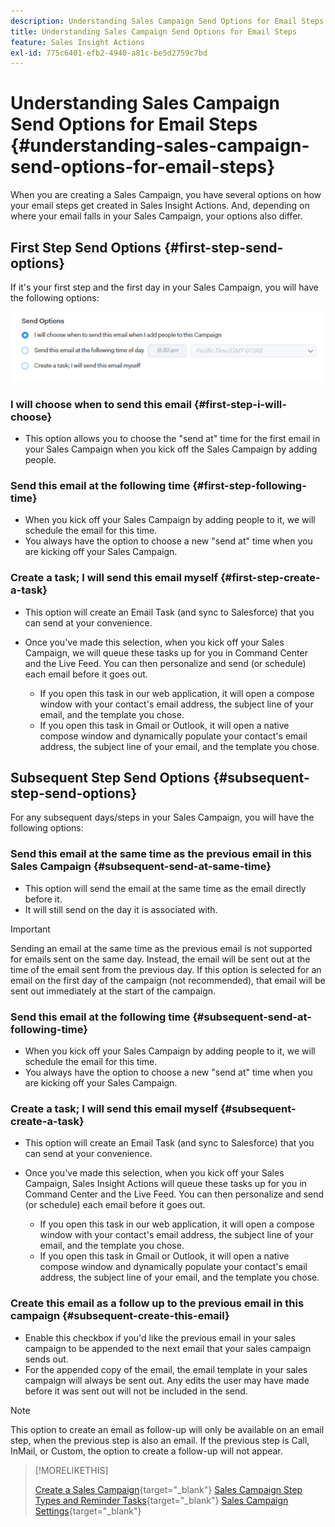 ```yaml
---
description: Understanding Sales Campaign Send Options for Email Steps - Marketo Docs - Product Documentation
title: Understanding Sales Campaign Send Options for Email Steps
feature: Sales Insight Actions
exl-id: 775c6401-efb2-4940-a81c-be5d2759c7bd
---
```

# Understanding Sales Campaign Send Options for Email Steps {#understanding-sales-campaign-send-options-for-email-steps}

When you are creating a Sales Campaign, you have several options on how your email steps get created in Sales Insight Actions. And, depending on where your email falls in your Sales Campaign, your options also differ.

## First Step Send Options {#first-step-send-options}
  
If it's your first step and the first day in your Sales Campaign, you will have the following options:

![](assets/understanding-sales-campaign-send-options-for-email-steps-1.png)

### I will choose when to send this email {#first-step-i-will-choose}

* This option allows you to choose the "send at" time for the first email in your Sales Campaign when you kick off the Sales Campaign by adding people.

### Send this email at the following time {#first-step-following-time}

* When you kick off your Sales Campaign by adding people to it, we will schedule the email for this time.
* You always have the option to choose a new "send at" time when you are kicking off your Sales Campaign.

### Create a task; I will send this email myself {#first-step-create-a-task}

* This option will create an Email Task (and sync to Salesforce) that you can send at your convenience.
* Once you've made this selection, when you kick off your Sales Campaign, we will queue these tasks up for you in Command Center and the Live Feed. You can then personalize and send (or schedule) each email before it goes out.

  * If you open this task in our web application, it will open a compose window with your contact's email address, the subject line of your email, and the template you chose.
  * If you open this task in Gmail or Outlook, it will open a native compose window and dynamically populate your contact's email address, the subject line of your email, and the template you chose.

## Subsequent Step Send Options {#subsequent-step-send-options}

For any subsequent days/steps in your Sales Campaign, you will have the following options:

### Send this email at the same time as the previous email in this Sales Campaign {#subsequent-send-at-same-time}

* This option will send the email at the same time as the email directly before it.
* It will still send on the day it is associated with.

>[!IMPORTANT]
>
>Sending an email at the same time as the previous email is not supported for emails sent on the same day. Instead, the email will be sent out at the time of the email sent from the previous day. If this option is selected for an email on the first day of the campaign (not recommended), that email will be sent out immediately at the start of the campaign.

### Send this email at the following time {#subsequent-send-at-following-time}

* When you kick off your Sales Campaign by adding people to it, we will schedule the email for this time.
* You always have the option to choose a new "send at" time when you are kicking off your Sales Campaign.

### Create a task; I will send this email myself {#subsequent-create-a-task}

* This option will create an Email Task (and sync to Salesforce) that you can send at your convenience.
* Once you've made this selection, when you kick off your Sales Campaign, Sales Insight Actions will queue these tasks up for you in Command Center and the Live Feed. You can then personalize and send (or schedule) each email before it goes out.

  * If you open this task in our web application, it will open a compose window with your contact's email address, the subject line of your email, and the template you chose.
  * If you open this task in Gmail or Outlook, it will open a native compose window and dynamically populate your contact's email address, the subject line of your email, and the template you chose.

### Create this email as a follow up to the previous email in this campaign {#subsequent-create-this-email}

* Enable this checkbox if you'd like the previous email in your sales campaign to be appended to the next email that your sales campaign sends out.
* For the appended copy of the email, the email template in your sales campaign will always be sent out. Any edits the user may have made before it was sent out will not be included in the send.

>[!NOTE]
>
>This option to create an email as follow-up will only be available on an email step, when the previous step is also an email. If the previous step is Call, InMail, or Custom, the option to create a follow-up will not appear.

>[!MORELIKETHIS]
>
>[Create a Sales Campaign](/help/marketo/product-docs/marketo-sales-insight/actions/campaigns/create-a-sales-campaign.md){target="_blank"}
>[Sales Campaign Step Types and Reminder Tasks](/help/marketo/product-docs/marketo-sales-insight/actions/campaigns/sales-campaign-step-types-and-reminder-tasks.md){target="_blank"}
>[Sales Campaign Settings](/help/marketo/product-docs/marketo-sales-insight/actions/campaigns/sales-campaign-settings.md){target="_blank"}
 